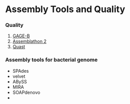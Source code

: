 # Assembly Tools and Quality

### Quality
1. [GAGE-B](http://ccb.jhu.edu/gage_b/)
2. [Assemblathon 2](http://www.ncbi.nlm.nih.gov/pmc/articles/PMC3844414/)
3. [Quast](http://bioinf.spbau.ru/en/quast)

### Assembly tools for bacterial genome
* SPAdes
* velvet
* ABySS
* MIRA
* SOAPdenovo
* 
